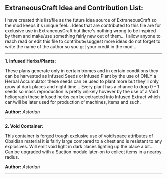 ## ExtraneousCraft Idea and Contribution List:

I have created this list/file as the future idea source of ExtraneousCraft so the mod keeps it's unique feel... Ideas that are contributed to this file are for exclusive use in ExtraneousCraft but there's nothing wrong to be inspired by them and make/use something fairly new out of them... I allow anyone to reach read or edit this file to contribute/suggest more ideas do not forget to write the name of the author so you get your credit in the mod...

***

**1. Infused Herbs/Plants:**

These plans generate only in certain biomes and in certain conditions they can be harvested as Infused Seeds or Infused Plant by the use of ONLY a Herbal Accumulator these seeds can be used to plant more but they'll only grow at dark places and night time... Every plant has a chance to drop 0 - 1 seeds so mass reproduction is pretty unlikely hovever by the use of a Void heliograph these infused herbs can be extracted into Infused Extract which can/will be later used for production of machines, items and such.

**Author:** *Astorian*

***

**2. Void Container:**

This container is forged trough exclusive use of void/space attributes of Obsidian material it is fairly large compared to a chest and is resistant to any explosives. Will emit void light in dark places lighting up the place a bit... Can be upgraded with a Suction module later-on to collect items in a nearby radius.

**Author:** *Astorian*

***
